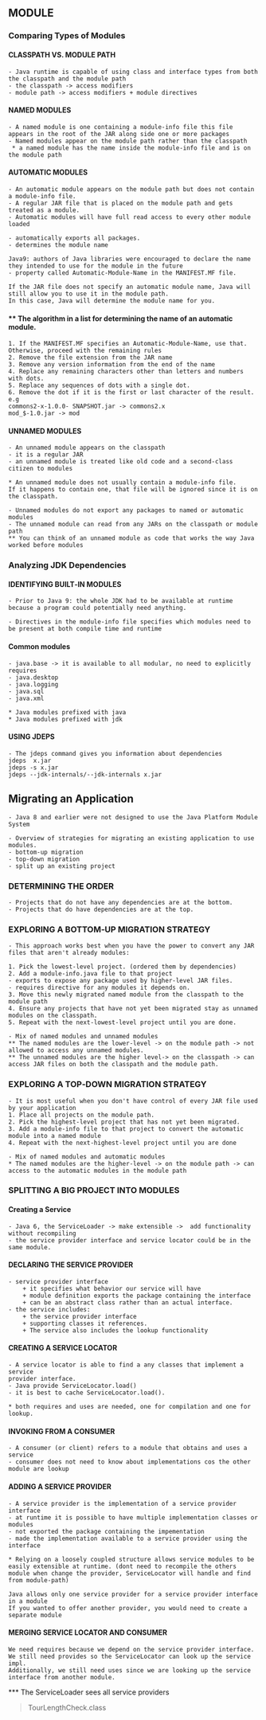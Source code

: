 ## MODULE
### Comparing Types of Modules
#### CLASSPATH VS. MODULE PATH
	- Java runtime is capable of using class and interface types from both the classpath and the module path
	- the classpath -> access modifiers
	- module path -> access modifiers + module directives
	
#### NAMED MODULES
	- A named module is one containing a module‐info file this file appears in the root of the JAR along side one or more packages
	- Named modules appear on the module path rather than the classpath
	 * a named module has the name inside the module‐info file and is on the module path
	 
#### AUTOMATIC MODULES
	- An automatic module appears on the module path but does not contain a module‐info file.	
	- A regular JAR file that is placed on the module path and gets treated as a module.
	- Automatic modules will have full read access to every other module loaded 
	
	- automatically exports all packages.
	- determines the module name	
	 
	Java9: authors of Java libraries were encouraged to declare the name they intended to use for the module in the future
	- property called Automatic‐Module‐Name in the MANIFEST.MF file.
	
	If the JAR file does not specify an automatic module name, Java will still allow you to use it in the module path.
	In this case, Java will determine the module name for you.
		
		
#### ** The algorithm in a list for determining the name of an automatic module.	
	1. If the MANIFEST.MF specifies an Automatic‐Module‐Name, use that.
	Otherwise, proceed with the remaining rules
	2. Remove the file extension from the JAR name
	3. Remove any version information from the end of the name
	4. Replace any remaining characters other than letters and numbers with dots.
	5. Replace any sequences of dots with a single dot.
	6. Remove the dot if it is the first or last character of the result.
	e.g 
	commons2‐x‐1.0.0‐ SNAPSHOT.jar -> commons2.x
	mod_$‐1.0.jar -> mod
	
#### UNNAMED MODULES
	- An unnamed module appears on the classpath	
	- it is a regular JAR
	- an unnamed module is treated like old code and a second‐class citizen to modules	
	
	* An unnamed module does not usually contain a module‐info file. 
	If it happens to contain one, that file will be ignored since it is on the classpath.
	
	- Unnamed modules do not export any packages to named or automatic modules
	- The unnamed module can read from any JARs on the classpath or module path
	** You can think of an unnamed module as code that works the way Java worked before modules
		
### Analyzing JDK Dependencies
#### IDENTIFYING BUILT‐IN MODULES
 	- Prior to Java 9: the whole JDK had to be available at runtime because a program could potentially need anything.	
	
	- Directives in the module‐info file specifies which modules need to be present at both compile time and runtime
	
#### Common modules
	- java.base -> it is available to all modular, no need to explicitly requires
	- java.desktop
	- java.logging
	- java.sql
	- java.xml

	* Java modules prefixed with java
	* Java modules prefixed with jdk

#### USING JDEPS
	- The jdeps command gives you information about dependencies
	jdeps  x.jar
	jdeps -s x.jar
	jdeps --jdk-internals/‐‐jdk‐internals x.jar
	
	
## Migrating an Application
	- Java 8 and earlier were not designed to use the Java Platform Module System
	
	- Overview of strategies for migrating an existing application to use modules. 
	- bottom‐up migration
	- top‐down migration
	- split up an existing project

### DETERMINING THE ORDER
	- Projects that do not have any dependencies are at the bottom.
	- Projects that do have dependencies are at the top.	
	
### EXPLORING A BOTTOM‐UP MIGRATION STRATEGY
	- This approach works best when you have the power to convert any JAR files that aren't already modules:

	1. Pick the lowest‐level project. (ordered them by dependencies)
	2. Add a module‐info.java file to that project
	- exports to expose any package used by higher‐level JAR files.
	- requires directive for any modules it depends on.
	3. Move this newly migrated named module from the classpath to the module path
	4. Ensure any projects that have not yet been migrated stay as unnamed modules on the classpath.
	5. Repeat with the next‐lowest‐level project until you are done.
	
	- Mix of named modules and unnamed modules
	** The named modules are the lower‐level -> on the module path -> not allowed to access any unnamed modules.
	** The unnamed modules are the higher level-> on the classpath -> can access JAR files on both the classpath and the module path.

### EXPLORING A TOP‐DOWN MIGRATION STRATEGY	
	- It is most useful when you don't have control of every JAR file used by your application
	1. Place all projects on the module path.
	2. Pick the highest‐level project that has not yet been migrated.
	3. Add a module‐info file to that project to convert the automatic
	module into a named module
	4. Repeat with the next‐highest‐level project until you are done

	- Mix of named modules and automatic modules	
	* The named modules are the higher‐level -> on the module path -> can access to the automatic modules in the module path

### SPLITTING A BIG PROJECT INTO MODULES

#### Creating a Service
	- Java 6, the ServiceLoader -> make extensible ->  add functionality without recompiling
	- the service provider interface and service locator could be in the same module.

#### DECLARING THE SERVICE PROVIDER	
	- service provider interface 
		+ it specifies what behavior our service will have
		+ module definition exports the package containing the interface
		+ can be an abstract class rather than an actual interface.
	- the service includes:
    	+ the service provider interface 
    	+ supporting classes it references. 
    	+ The service also includes the lookup functionality

#### CREATING A SERVICE LOCATOR
	- A service locator is able to find a any classes that implement a service
	provider interface.
	- Java provide ServiceLocator.load()
	- it is best to cache ServiceLocator.load().
		
	* both requires and uses are needed, one for compilation and one for lookup.

#### INVOKING FROM A CONSUMER
	- A consumer (or client) refers to a module that obtains and uses a service
	- consumer does not need to know about implementations cos the other module are lookup
	
	
#### ADDING A SERVICE PROVIDER
	- A service provider is the implementation of a service provider
	interface
	- at runtime it is possible to have multiple implementation classes or modules
	- not exported the package containing the impementation
	- made the implementation available to a service provider using the
	interface	
	
	* Relying on a loosely coupled structure allows service modules to be
	easily extensible at runtime. (dont need to recompile the others module when change the provider, ServiceLocator will handle and find from module-path)

	Java allows only one service provider for a service provider interface in a module
	If you wanted to offer another provider, you would need to create a separate module
	
	
#### MERGING SERVICE LOCATOR AND CONSUMER
	We need requires because we depend on the service provider interface.
	We still need provides so the ServiceLocator can look up the service impl.
	Additionally, we still need uses since we are looking up the service interface from another module.
	
	
*** The ServiceLoader sees all service providers
>TourLengthCheck.class
